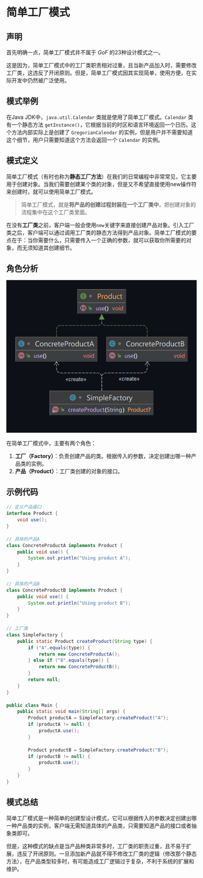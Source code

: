 # 简单工厂模式

## 声明

首先明确一点，简单工厂模式并不属于 *GoF* 的23种设计模式之一。

这是因为，简单工厂模式中的工厂类职责相对过重，且当新产品加入时，需要修改工厂类，这违反了开闭原则。但是，简单工厂模式因其实现简单，使用方便，在实际开发中仍然被广泛使用。

## 模式举例

在Java JDK中，`java.util.Calendar` 类就是使用了简单工厂模式。`Calendar` 类有一个静态方法 `getInstance()`，它根据当前的时区和语言环境返回一个日历。这个方法内部实际上是创建了 `GregorianCalendar` 的实例，但是用户并不需要知道这个细节，用户只需要知道这个方法会返回一个 `Calendar` 的实例。

## 模式定义

简单工厂模式（有时也称为**静态工厂方法**）在我们的日常编程中非常常见，它主要用于创建对象。当我们需要创建某个类的对象，但是又不希望直接使用new操作符来创建时，就可以使用简单工厂模式。

> 简单工厂模式，就是**将产品的创建过程封装在一个工厂类中**，把创建对象的流程集中在这个工厂类里面。

在没有**工厂类**之前，客户端一般会使用`new`关键字来直接创建产品对象。引入工厂类之后，客户端可以通过调用工厂类的静态方法得到产品对象。简单工厂模式的要点在于：当你需要什么，只需要传入一个正确的参数，就可以获取你所需要的对象，而无须知道其创建细节。

## 角色分析

![image-20240509182214287](images/1_简单工厂方法/image-20240509182214287.png)

在简单工厂模式中，主要有两个角色：

1. **工厂（Factory）**：负责创建产品的类。根据传入的参数，决定创建出哪一种产品类的实例。
2. **产品（Product）**：工厂类创建的对象的接口。

## 示例代码

```java
// 定义产品接口
interface Product {
    void use();
}

// 具体的产品A
class ConcreteProductA implements Product {
    public void use() {
        System.out.println("Using product A");
    }
}

// 具体的产品B
class ConcreteProductB implements Product {
    public void use() {
        System.out.println("Using product B");
    }
}

// 工厂类
class SimpleFactory {
    public static Product createProduct(String type) {
        if ("A".equals(type)) {
            return new ConcreteProductA();
        } else if ("B".equals(type)) {
            return new ConcreteProductB();
        }
        return null;
    }
}

public class Main {
    public static void main(String[] args) {
        Product productA = SimpleFactory.createProduct("A");
        if (productA != null) {
            productA.use();
        }

        Product productB = SimpleFactory.createProduct("B");
        if (productB != null) {
            productB.use();
        }
    }
}
```

## 模式总结

简单工厂模式是一种简单的创建型设计模式，它可以根据传入的参数决定创建出哪一种产品类的实例，客户端无需知道具体的产品类，只需要知道产品的接口或者抽象类即可。

但是，这种模式的缺点是当产品种类非常多时，工厂类的职责过重，且不易于扩展，违反了开闭原则。一旦添加新产品就不得不修改工厂类的逻辑（修改那个静态方法），在产品类型较多时，有可能造成工厂逻辑过于复杂，不利于系统的扩展和维护。
